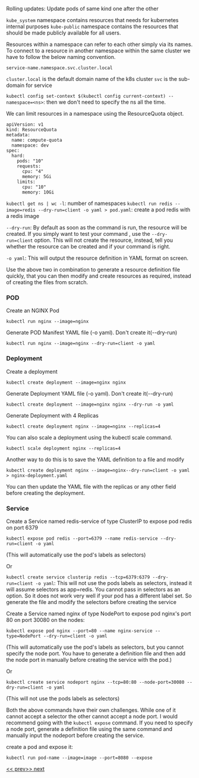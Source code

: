 Rolling updates: Update pods of same kind one after the other

`kube_system` namespace contains resources that needs for kubernetes internal purposes
`kube-public` namespace contains the resources that should be made publicly available for all users.

Resources within a namespace can refer to each other simply via its names.
To connect to a resource in another namespace within the same cluster we have to follow the below naming convention.

`service-name.namespace.svc.cluster.local`

`cluster.local` is the default domain name of the k8s cluster
`svc` is the sub-domain for service

`kubectl config set-context $(kubectl config current-context) --namespace=<ns>`: then we don't need to specify the ns all the time.

We can limit resources in a namespace using the ResourceQuota object.

```
apiVersion: v1
kind: ResourceQuota
metadata:
  name: compute-quota
  namespace: dev
spec:
  hard:
    pods: "10"
    requests:
      cpu: "4"
      memory: 5Gi
    limits:
      cpu: "10"
      memory: 10Gi
```

`kubectl get ns | wc -l`: number of namespaces
`kubectl run redis --image=redis --dry-run=client -o yaml > pod.yaml`: create a pod redis with a redis image

`--dry-run`: By default as soon as the command is run, the resource will be created. If you simply want to test your command , use the `--dry-run=client` option. This will not create the resource, instead, tell you whether the resource can be created and if your command is right.

`-o yaml`: This will output the resource definition in YAML format on screen.


Use the above two in combination to generate a resource definition file quickly, that you can then modify and create resources as required, instead of creating the files from scratch.


### POD

Create an NGINX Pod

`kubectl run nginx --image=nginx`

Generate POD Manifest YAML file (-o yaml). Don't create it(--dry-run)

`kubectl run nginx --image=nginx --dry-run=client -o yaml`


### Deployment

Create a deployment

`kubectl create deployment --image=nginx nginx`

Generate Deployment YAML file (-o yaml). Don't create it(--dry-run)

`kubectl create deployment --image=nginx nginx --dry-run -o yaml`

Generate Deployment with 4 Replicas

`kubectl create deployment nginx --image=nginx --replicas=4`

You can also scale a deployment using the kubectl scale command.

`kubectl scale deployment nginx --replicas=4`


Another way to do this is to save the YAML definition to a file and modify

`kubectl create deployment nginx --image=nginx--dry-run=client -o yaml > nginx-deployment.yaml`

You can then update the YAML file with the replicas or any other field before creating the deployment.


### Service

Create a Service named redis-service of type ClusterIP to expose pod redis on port 6379

`kubectl expose pod redis --port=6379 --name redis-service --dry-run=client -o yaml`

(This will automatically use the pod's labels as selectors)

Or

`kubectl create service clusterip redis --tcp=6379:6379 --dry-run=client -o yaml`: This will not use the pods labels as selectors, instead it will assume selectors as app=redis. You cannot pass in selectors as an option. So it does not work very well if your pod has a different label set. So generate the file and modify the selectors before creating the service

Create a Service named nginx of type NodePort to expose pod nginx's port 80 on port 30080 on the nodes:

`kubectl expose pod nginx --port=80 --name nginx-service --type=NodePort --dry-run=client -o yaml`

(This will automatically use the pod's labels as selectors, but you cannot specify the node port. You have to generate a definition file and then add the node port in manually before creating the service with the pod.)

Or

`kubectl create service nodeport nginx --tcp=80:80 --node-port=30080 --dry-run=client -o yaml`

(This will not use the pods labels as selectors)

Both the above commands have their own challenges. While one of it cannot accept a selector the other cannot accept a node port. I would recommend going with the `kubectl expose` command. If you need to specify a node port, generate a definition file using the same command and manually input the nodeport before creating the service.



create a pod and expose it: 

`kubectl run pod-name --image=image --port=8080 --expose`

[<< prev](basics.md)[>> next](basics-part3.md)
